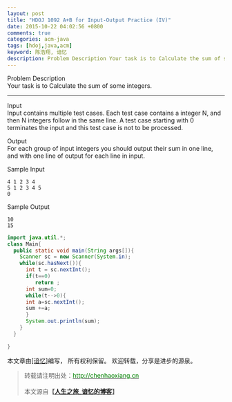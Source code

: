 ```yaml
---
layout: post
title: "HDOJ 1092 A+B for Input-Output Practice (IV)"
date: 2015-10-22 04:02:56 +0800
comments: true
categories: acm-java
tags: [hdoj,java,acm]
keyword: 陈浩翔, 谙忆
description: Problem Description Your task is to Calculate the sum of some integers.Input Input contains multiple test cases. Each test case contains a integer N, and then N integers follow in the same line. A te 
---
```

Problem Description  
Your task is to Calculate the sum of some integers.
 
<!-- more -->
----------



Input  
Input contains multiple test cases. Each test case contains a integer N, and then N integers follow in the same line. A test case starting with 0 terminates the input and this test case is not to be processed.
 

Output  
For each group of input integers you should output their sum in one line, and with one line of output for each line in input. 
 

Sample Input  
```
4 1 2 3 4
5 1 2 3 4 5
0 
```

Sample Output
```
10
15
```

```java
import java.util.*;
class Main{
  public static void main(String args[]){
    Scanner sc = new Scanner(System.in);
    while(sc.hasNext()){
      int t = sc.nextInt();
      if(t==0)
         return ;
      int sum=0;
      while(t-->0){
      int a=sc.nextInt();
      sum +=a;
      }
      System.out.println(sum);
    }
  }

}
```

本文章由<a href="http://chenhaoxiang.cn/">[谙忆]</a>编写， 所有权利保留。 
欢迎转载，分享是进步的源泉。
<blockquote cite='陈浩翔'>
<p background-color='#D3D3D3'>转载请注明出处：<a href='http://chenhaoxiang.cn'><font color="green">http://chenhaoxiang.cn</font></a><br><br>
本文源自<strong>【<a href='http://chenhaoxiang.cn' target='_blank'>人生之旅_谙忆的博客</a>】</strong></p>
</blockquote>
